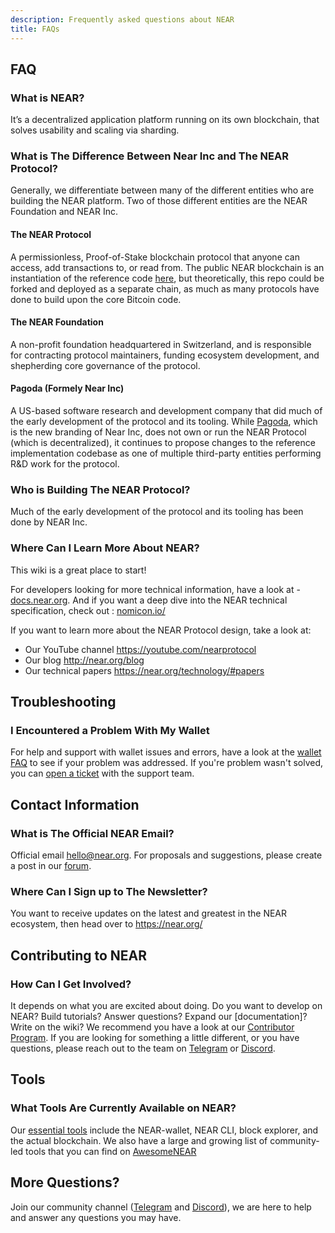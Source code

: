 ```yaml
---
description: Frequently asked questions about NEAR
title: FAQs
---
```


## FAQ

### What is NEAR?

It’s a decentralized application platform running on its own blockchain, that solves usability and scaling via sharding.

### What is The Difference Between Near Inc and The NEAR Protocol?

Generally, we differentiate between many of the different entities who are building the NEAR platform. Two of those different entities are the NEAR Foundation and NEAR Inc.

#### The NEAR Protocol

A permissionless, Proof-of-Stake blockchain protocol that anyone can access, add transactions to, or read from. The public NEAR blockchain is an instantiation of the reference code [here](http://github.com/near/nearcore), but theoretically, this repo could be forked and deployed as a separate chain, as much as many protocols have done to build upon the core Bitcoin code.

#### The NEAR Foundation

A non-profit foundation headquartered in Switzerland, and is responsible for contracting protocol maintainers, funding ecosystem development, and shepherding core governance of the protocol.

#### Pagoda (Formely Near Inc)

A US-based software research and development company that did much of the early development of the protocol and its tooling. While [Pagoda](https://www.pagoda.co//), which is the new branding of Near Inc, does not own or run the NEAR Protocol (which is decentralized), it continues to propose changes to the reference implementation codebase as one of multiple third-party entities performing R&D work for the protocol.

### Who is Building The NEAR Protocol?

Much of the early development of the protocol and its tooling has been done by NEAR Inc.

### Where Can I Learn More About NEAR?

This wiki is a great place to start!

For developers looking for more technical information, have a look at - [docs.near.org](https://docs.near.org).
And if you want a deep dive into the NEAR technical specification, check out : [nomicon.io/](https://nomicon.io)

If you want to learn more about the NEAR Protocol design, take a look at:

- Our YouTube channel https://youtube.com/nearprotocol
- Our blog http://near.org/blog
- Our technical papers https://near.org/technology/#papers


## Troubleshooting

### I Encountered a Problem With My Wallet

For help and support with wallet issues and errors, have a look at the [wallet FAQ](https://nearhelp.zendesk.com/hc/en-us/sections/360011620313-FAQs) to see if your problem was addressed.
If you're problem wasn't solved, you can [open a ticket](https://nearhelp.zendesk.com/hc/en-us/requests/new) with the support team.

## Contact Information

### What is The Official NEAR Email?

Official email [hello@near.org](mailto:hello@near.org).
For proposals and suggestions, please create a post in our [forum](https://gov.near.org/).

### Where Can I Sign up to The Newsletter?

You want to receive updates on the latest and greatest in the NEAR ecosystem, then head over to https://near.org/

## Contributing to NEAR

### How Can I Get Involved?

It depends on what you are excited about doing.
Do you want to develop on NEAR?
Build tutorials?
Answer questions?
Expand our [documentation]?
Write on the wiki? 
We recommend you have a look at our [Contributor Program](http://near.org/community).
If you are looking for something a little different, or you have questions, please reach out to the team on [Telegram](https://t.me/cryptonear) or [Discord](http://near.chat/).


## Tools

### What Tools Are Currently Available on NEAR?

Our [essential tools](essential-tools.md) include the NEAR-wallet, NEAR CLI, block explorer, and the actual blockchain.
We also have a large and growing list of community-led tools that you can find on [AwesomeNEAR](https://awesomenear.com/)

## More Questions?

Join our community channel ([Telegram](https://t.me/cryptonear) and [Discord](http://near.chat/)), we are here to help and answer any questions you may have.

